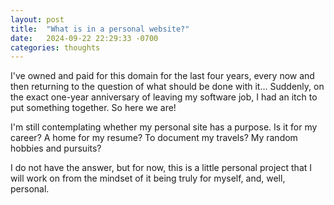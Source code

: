 ```yaml
---
layout: post
title:  "What is in a personal website?"
date:   2024-09-22 22:29:33 -0700
categories: thoughts
---
```


I've owned and paid for this domain for the last four years, every now and then returning to the question of what should be done with it... Suddenly, on the exact one-year anniversary of leaving my software job, I had an itch to put something together. So here we are! 

I'm still contemplating whether my personal site has a purpose. Is it for my career? A home for my resume? To document my travels? My random hobbies and pursuits?

I do not have the answer, but for now, this is a little personal project that I will work on from the mindset of it being truly for myself, and, well, personal.

<!-- You’ll find this post in your `_posts` directory. Go ahead and edit it and re-build the site to see your changes. You can rebuild the site in many different ways, but the most common way is to run `jekyll serve`, which launches a web server and auto-regenerates your site when a file is updated.

Jekyll requires blog post files to be named according to the following format:

`YEAR-MONTH-DAY-title.MARKUP`

Where `YEAR` is a four-digit number, `MONTH` and `DAY` are both two-digit numbers, and `MARKUP` is the file extension representing the format used in the file. After that, include the necessary front matter. Take a look at the source for this post to get an idea about how it works.

Jekyll also offers powerful support for code snippets:

{% highlight ruby %}
def print_hi(name)
  puts "Hi, #{name}"
end
print_hi('Tom')
#=> prints 'Hi, Tom' to STDOUT.
{% endhighlight %}

Check out the [Jekyll docs][jekyll-docs] for more info on how to get the most out of Jekyll. File all bugs/feature requests at [Jekyll’s GitHub repo][jekyll-gh]. If you have questions, you can ask them on [Jekyll Talk][jekyll-talk].

[jekyll-docs]: https://jekyllrb.com/docs/home
[jekyll-gh]:   https://github.com/jekyll/jekyll
[jekyll-talk]: https://talk.jekyllrb.com/ -->
